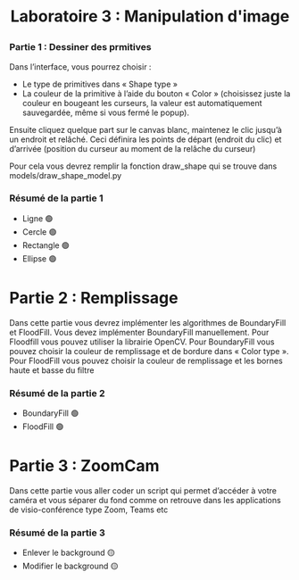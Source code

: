 # <p align="center">Laboratoire 3 : Manipulation d'image </p>


### Partie 1 : Dessiner des prmitives

Dans l’interface, vous pourrez choisir :
-	Le type de primitives dans « Shape type »
-	La couleur de la primitive à l’aide du bouton « Color » (choisissez juste la couleur en bougeant les curseurs, la valeur est automatiquement sauvegardée, même si vous fermé le popup).

Ensuite cliquez quelque part sur le canvas blanc, maintenez le clic jusqu’à un endroit et relâché. Ceci définira les points de départ (endroit du clic) et d’arrivée (position du curseur au moment de la relâche du curseur)

Pour cela vous devrez remplir la fonction draw_shape qui se trouve dans models/draw_shape_model.py


### Résumé de la partie 1 
- Ligne       🟢
- Cercle      🟢
- Rectangle   🟢 
- Ellipse     🟢 



# Partie 2 : Remplissage
Dans cette partie vous devrez implémenter les algorithmes de BoundaryFill et FloodFill. Vous devez implémenter BoundaryFill manuellement. Pour Floodfill vous pouvez utiliser la librairie OpenCV.
Pour BoundaryFill vous pouvez choisir la couleur de remplissage et de bordure dans « Color type ». Pour FloodFill vous pouvez choisir la couleur de remplissage et les bornes haute et basse du filtre

### Résumé de la partie 2
- BoundaryFill         🟢
- FloodFill            🟢

# Partie 3 : ZoomCam

Dans cette partie vous aller coder un script qui permet d’accéder à votre caméra et vous séparer du fond comme on retrouve dans les applications de visio-conférence type Zoom, Teams etc


### Résumé de la partie 3
- Enlever le background            🟡
- Modifier le background           🟡


